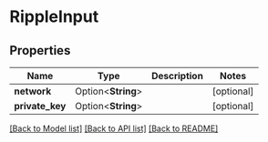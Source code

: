 # RippleInput

## Properties

| Name             | Type               | Description | Notes       |
| ---------------- | ------------------ | ----------- | ----------- |
| **network**      | Option<**String**> |             | \[optional] |
| **private\_key** | Option<**String**> |             | \[optional] |

[\[Back to Model list\]](./#documentation-for-models) [\[Back to API list\]](./#documentation-for-api-endpoints) [\[Back to README\]](./)
